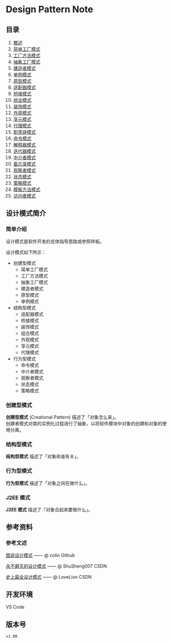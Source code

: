 # Design Pattern Note

## 目录

1. [概述](index/overview.md)
2. [简单工厂模式](index/simpleFactory.md)
3. [工厂方法模式](index/factoryMethod.md)
4. [抽象工厂模式](index/abstractFactory.md)
5. [建造者模式](index/builder.md)
6. [单例模式](index/singleton.md)
7. [原型模式](index/prototype.md)
8. [适配器模式](index/adapter.md)
9. [桥接模式](index/bridge.md)
10. [组合模式](index/composite.md)
11. [装饰模式](index/decorator.md)
12. [外观模式](index/facade.md)
13. [享元模式](index/flyweight.md)
14. [代理模式](index/proxy.md)
15. [职责链模式](index/chainOfResponsibility.md)
16. [命令模式](index/command.md)
17. [解释器模式](index/interpreter.md)
18. [迭代器模式](index/iterator.md)
19. [中介者模式](index/mediator.md)
20. [备忘录模式](index/memento.md)
21. [观察者模式](index/observer.md)
22. [状态模式](index/state.md)
23. [策略模式](index/strategy.md)
24. [模板方法模式](index/templateMethod.md)
25. [访问者模式](index/visitor.md)

## 设计模式简介

### 简单介绍

设计模式是软件开发的总体指导思路或参照样板。

设计模式如下所示：

- 创建型模式
  - 简单工厂模式
  - 工厂方法模式
  - 抽象工厂模式
  - 建造者模式
  - 原型模式
  - 单例模式
- 结构型模式
  - 适配器模式
  - 桥接模式
  - 装饰模式
  - 组合模式
  - 外观模式
  - 享元模式
  - 代理模式
- 行为型模式
  - 命令模式
  - 中介者模式
  - 观察者模式
  - 状态模式
  - 策略模式

### 创建型模式

**创建型模式** (Creational Pattern) 描述了「对象怎么来」。  
创建者模式对类的实例化过程进行了抽象，以将软件模块中对象的创建和对象的使用分离。

### 结构型模式

**结构型模式** 描述了「对象和谁有关」。

### 行为型模式

**行为型模式** 描述了「对象之间在做什么」。

### J2EE 模式

**J2EE 模式** 描述了「对象合起来要做什么」。

## 参考资料

### 参考文述

[图说设计模式](https://design-patterns.readthedocs.io/zh_CN/latest/index.html) —— @ colin Github

[永不磨灭的设计模式](https://blog.csdn.net/ShuSheng0007/article/details/115980889) —— @ ShuSheng007 CSDN

[史上最全设计模式](https://blog.csdn.net/LoveLion/article/details/17517213?ops_request_misc=%257B%2522request%255Fid%2522%253A%2522162198894416780274118367%2522%252C%2522scm%2522%253A%252220140713.130102334..%2522%257D&request_id=162198894416780274118367&biz_id=0&utm_medium=distribute.pc_search_result.none-task-blog-2~all~top_positive~default-2-17517213.first_rank_v2_pc_rank_v29&utm_term=%E8%AE%BE%E8%AE%A1%E6%A8%A1%E5%BC%8F) —— @ LoveLion CSDN

## 开发环境

VS Code

## 版本号

`v1.00`
